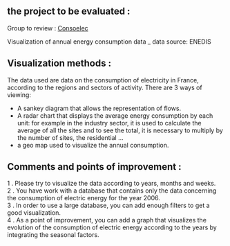 ## the project to be evaluated :

Group to review : [Consoelec](https://github.com/hichamelhady/ConsoElec)

Visualization of annual energy consumption data _ data source: ENEDIS

## Visualization methods :
The data used are data on the consumption of electricity in France, according to the regions and sectors of activity.
There are 3 ways of viewing:
- A sankey diagram that allows the representation of flows.
- A radar chart that displays the average energy consumption by each unit: for example in the industry sector, it is used to calculate the average of all the sites and to see the total, it is necessary to multiply by the number of sites, the residential ...
- a geo map used to visualize the annual consumption.
## Comments and points of improvement :
 <ls> 
 1 . Please try to visualize the data according to years, months and weeks.
 </br>
 2 . You have work with a database that contains only the data concerning the consumption of electric energy for the year 2006.
  </br>
 3 . In order to use a large database, you can add enough filters to get a good visualization.
  </br>
 4 . As a point of improvement, you can add a graph that visualizes the evolution of the consumption of electric energy according to the years by integrating the seasonal factors.
 </ls>
